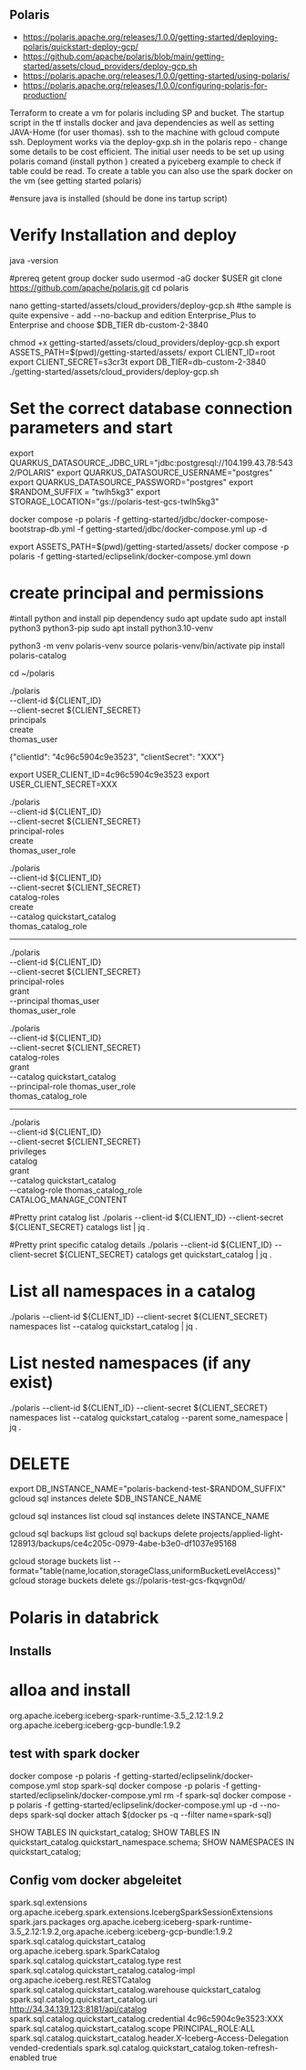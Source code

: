 
## Polaris

- https://polaris.apache.org/releases/1.0.0/getting-started/deploying-polaris/quickstart-deploy-gcp/
- https://github.com/apache/polaris/blob/main/getting-started/assets/cloud_providers/deploy-gcp.sh 
- https://polaris.apache.org/releases/1.0.0/getting-started/using-polaris/
- https://polaris.apache.org/releases/1.0.0/configuring-polaris-for-production/

Terraform to create a vm for polaris including SP and bucket. The startup script in the tf installs docker and java dependencies as well as setting JAVA-Home (for user thomas). ssh to the machine with gcloud compute ssh. 
Deployment works via the deploy-gxp.sh in the polaris repo - change some details to be cost efficient.
The initial user needs to be set up using polaris comand (install python )
created a pyiceberg example to check if table could be read. To create a table you can also use the spark docker on the vm (see getting started polaris)


#ensure java is installed (should be done ins tartup script)


# Verify Installation and deploy
java -version


#prereq
getent group docker
sudo usermod -aG docker $USER
git clone https://github.com/apache/polaris.git
cd polaris

nano getting-started/assets/cloud_providers/deploy-gcp.sh
#the sample is quite expensive - add --no-backup and edition Enterprise_Plus to Enterprise and choose $DB_TIER db-custom-2-3840

chmod +x getting-started/assets/cloud_providers/deploy-gcp.sh
export ASSETS_PATH=$(pwd)/getting-started/assets/
export CLIENT_ID=root
export CLIENT_SECRET=s3cr3t
export DB_TIER=db-custom-2-3840
./getting-started/assets/cloud_providers/deploy-gcp.sh


# Set the correct database connection parameters and start
export QUARKUS_DATASOURCE_JDBC_URL="jdbc:postgresql://104.199.43.78:5432/POLARIS"
export QUARKUS_DATASOURCE_USERNAME="postgres"
export QUARKUS_DATASOURCE_PASSWORD="postgres"
export $RANDOM_SUFFIX = "twlh5kg3"
export STORAGE_LOCATION="gs://polaris-test-gcs-twlh5kg3"

docker compose -p polaris -f getting-started/jdbc/docker-compose-bootstrap-db.yml -f getting-started/jdbc/docker-compose.yml up -d

export ASSETS_PATH=$(pwd)/getting-started/assets/
docker compose -p polaris -f getting-started/eclipselink/docker-compose.yml down




# create principal and permissions


#intall python and install pip dependency 
sudo apt update
sudo apt install python3 python3-pip
sudo apt install python3.10-venv

python3 -m venv polaris-venv
source polaris-venv/bin/activate
pip install polaris-catalog

cd ~/polaris


./polaris \
  --client-id ${CLIENT_ID} \
  --client-secret ${CLIENT_SECRET} \
  principals \
  create \
  thomas_user

  {"clientId": "4c96c5904c9e3523", "clientSecret": "XXX"}

export USER_CLIENT_ID=4c96c5904c9e3523
export USER_CLIENT_SECRET=XXX


./polaris \
  --client-id ${CLIENT_ID} \
  --client-secret ${CLIENT_SECRET} \
  principal-roles \
  create \
  thomas_user_role

./polaris \
  --client-id ${CLIENT_ID} \
  --client-secret ${CLIENT_SECRET} \
  catalog-roles \
  create \
  --catalog quickstart_catalog \
  thomas_catalog_role

  ----

  ./polaris \
  --client-id ${CLIENT_ID} \
  --client-secret ${CLIENT_SECRET} \
  principal-roles \
  grant \
  --principal thomas_user \
  thomas_user_role

./polaris \
  --client-id ${CLIENT_ID} \
  --client-secret ${CLIENT_SECRET} \
  catalog-roles \
  grant \
  --catalog quickstart_catalog \
  --principal-role thomas_user_role \
  thomas_catalog_role
  
  ----

  ./polaris \
  --client-id ${CLIENT_ID} \
  --client-secret ${CLIENT_SECRET} \
  privileges \
  catalog \
  grant \
  --catalog quickstart_catalog \
  --catalog-role thomas_catalog_role \
  CATALOG_MANAGE_CONTENT

#Pretty print catalog list
./polaris --client-id ${CLIENT_ID} --client-secret ${CLIENT_SECRET} catalogs list | jq .

#Pretty print specific catalog details
./polaris --client-id ${CLIENT_ID} --client-secret ${CLIENT_SECRET} catalogs get quickstart_catalog | jq .

# List all namespaces in a catalog
./polaris --client-id ${CLIENT_ID} --client-secret ${CLIENT_SECRET} namespaces list --catalog quickstart_catalog | jq .
# List nested namespaces (if any exist)
./polaris --client-id ${CLIENT_ID} --client-secret ${CLIENT_SECRET} namespaces list --catalog quickstart_catalog --parent some_namespace | jq .


  # DELETE 
  
export DB_INSTANCE_NAME="polaris-backend-test-$RANDOM_SUFFIX"
gcloud sql instances delete $DB_INSTANCE_NAME


gcloud sql instances list
cloud sql instances delete INSTANCE_NAME

gcloud sql backups list
gcloud sql backups delete projects/applied-light-128913/backups/ce4c205c-0979-4abe-b3e0-df1037e95168

gcloud storage buckets list   --format="table(name,location,storageClass,uniformBucketLevelAccess)"
gcloud storage buckets delete gs://polaris-test-gcs-fkqvgn0d/



# Polaris in databrick


## Installs
# alloa and install 
org.apache.iceberg:iceberg-spark-runtime-3.5_2.12:1.9.2
org.apache.iceberg:iceberg-gcp-bundle:1.9.2


## test with spark docker 
docker compose -p polaris -f getting-started/eclipselink/docker-compose.yml stop spark-sql
docker compose -p polaris -f getting-started/eclipselink/docker-compose.yml rm -f spark-sql
docker compose -p polaris -f getting-started/eclipselink/docker-compose.yml up -d --no-deps spark-sql
docker attach $(docker ps -q --filter name=spark-sql)

SHOW TABLES IN quickstart_catalog;
SHOW TABLES IN quickstart_catalog.quickstart_namespace.schema;
SHOW NAMESPACES IN quickstart_catalog;



## Config vom docker abgeleitet
spark.sql.extensions org.apache.iceberg.spark.extensions.IcebergSparkSessionExtensions
spark.jars.packages org.apache.iceberg:iceberg-spark-runtime-3.5_2.12:1.9.2,org.apache.iceberg:iceberg-gcp-bundle:1.9.2
spark.sql.catalog.quickstart_catalog org.apache.iceberg.spark.SparkCatalog
spark.sql.catalog.quickstart_catalog.type rest
spark.sql.catalog.quickstart_catalog.catalog-impl org.apache.iceberg.rest.RESTCatalog
spark.sql.catalog.quickstart_catalog.warehouse quickstart_catalog
spark.sql.catalog.quickstart_catalog.uri http://34.34.139.123:8181/api/catalog
spark.sql.catalog.quickstart_catalog.credential 4c96c5904c9e3523:XXX
spark.sql.catalog.quickstart_catalog.scope PRINCIPAL_ROLE:ALL
spark.sql.catalog.quickstart_catalog.header.X-Iceberg-Access-Delegation vended-credentials
spark.sql.catalog.quickstart_catalog.token-refresh-enabled true


